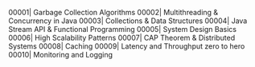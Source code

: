 00001| Garbage Collection Algorithms
00002| Multithreading & Concurrency in Java
00003| Collections & Data Structures
00004| Java Stream API & Functional Programming
00005| System Design Basics
00006| High Scalability Patterns
00007| CAP Theorem & Distributed Systems
00008| Caching
00009| Latency and Throughput zero to hero
00010| Monitoring and Logging